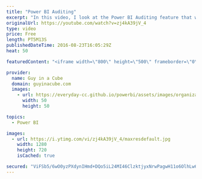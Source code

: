 ```yaml
---
title: "Power BI Auditing"
excerpt: "In this video, I look at the Power BI Auditing feature that was made available a few weeks ago. I show how to turn it on and how to search. This can be helpful with understanding who is doing what within your organization.  Offical Docs: https://powerbi.microsoft.com/en-us/documentation/powerbi-admin-auditing/"
originalUrl: https://youtube.com/watch?v=zj4kA39jV_4
type: video
price: Free
length: PT5M13S
publishedDateTime: 2016-08-23T16:05:29Z
heat: 50

featuredContent: "<iframe width=\"800\" height=\"500\" frameborder=\"0\" src=\"https://www.youtube.com/embed/zj4kA39jV_4\" allow=\"accelerometer; autoplay; encrypted-media; gyroscope; picture-in-picture\" allowfullscreen></iframe>"

provider:
  name: Guy in a Cube
  domain: guyinacube.com
  images:
    - url: https://everyday-cc.github.io/powerbi/assets/images/organizations/guyinacube.com-50x50.jpg
      width: 50
      height: 50

topics:
  - Power BI

images:
  - url: https://i.ytimg.com/vi/zj4kA39jV_4/maxresdefault.jpg
    width: 1280
    height: 720
    isCached: true

secured: "ViFSb5/6wO0yzPXdynIHmd+DQo5iL24MI46ClzktjyxNrwPagwH11o6OlhLw6oauR/Nsm/MLhoRiKAdGCNOLMlVbEg+5UOyewzrqdPizuPIiBgxke6ESeMYy4zN6BtUg3uQeXHxKQc9zXfD0Ww8PFWpHpWgbcacGxYx+Te+PCPVoQbxWVkdN3oLgQt4eREAvtCkJ0FfStE0IC9IZElMRdiDcOV2JyM752+OHyjG6CeyNWcU/ZWmFAz3Mi384366Sf5ceztzq9MNizeyNB5LZPJ+xzBeOFRILy+i3WgGWtXpn6zjVPYxjs2peWIqcJAyGRBsV5eaYiv1ZAAUtHMPAw6hsJC7ZQinF9R1aEyxAJ7y0M2qhUQYWTyeh69B+VE+y8exbfPSVdewdxrgpRSKSEixI2BYNfdoBwg2HlvnSx4E=;TkJWdDOjvibkew13m2x1zw=="
---
```


